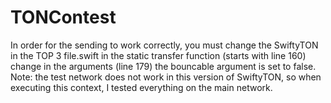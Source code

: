 # TONContest
In order for the sending to work correctly, you must change the SwiftyTON in the TOP 3 file.swift in the static transfer function (starts with line 160) change in the arguments (line 179) the bouncable argument is set to false.
Note: the test network does not work in this version of SwiftyTON, so when executing this context, I tested everything on the main network.

